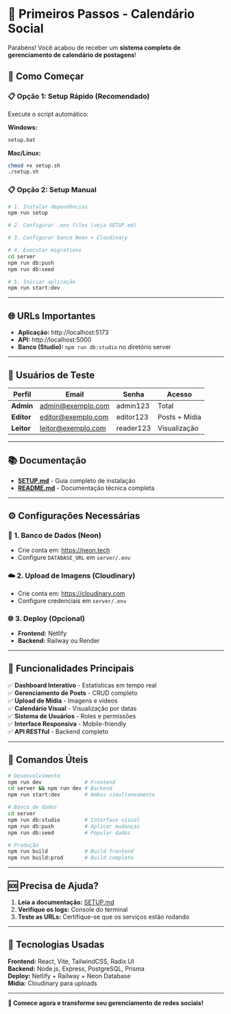 # 🎉 Primeiros Passos - Calendário Social

Parabéns! Você acabou de receber um **sistema completo de gerenciamento de calendário de postagens**! 

## 🚀 Como Começar

### 📋 Opção 1: Setup Rápido (Recomendado)

Execute o script automático:

**Windows:**
```bash
setup.bat
```

**Mac/Linux:**
```bash
chmod +x setup.sh
./setup.sh
```

### 📋 Opção 2: Setup Manual

```bash
# 1. Instalar dependências
npm run setup

# 2. Configurar .env files (veja SETUP.md)

# 3. Configurar banco Neon + Cloudinary

# 4. Executar migrations
cd server
npm run db:push
npm run db:seed

# 5. Iniciar aplicação
npm run start:dev
```

---

## 🌐 URLs Importantes

- **Aplicação:** http://localhost:5173
- **API:** http://localhost:5000
- **Banco (Studio):** `npm run db:studio` no diretório server

---

## 🔐 Usuários de Teste

| Perfil | Email | Senha | Acesso |
|--------|-------|-------|--------|
| **Admin** | admin@exemplo.com | admin123 | Total |
| **Editor** | editor@exemplo.com | editor123 | Posts + Mídia |
| **Leitor** | leitor@exemplo.com | reader123 | Visualização |

---

## 📚 Documentação

- **[SETUP.md](SETUP.md)** - Guia completo de instalação
- **[README.md](README.md)** - Documentação técnica completa

---

## ⚙️ Configurações Necessárias

### 🐘 1. Banco de Dados (Neon)
- Crie conta em: https://neon.tech
- Configure `DATABASE_URL` em `server/.env`

### ☁️ 2. Upload de Imagens (Cloudinary)
- Crie conta em: https://cloudinary.com
- Configure credenciais em `server/.env`

### 🌐 3. Deploy (Opcional)
- **Frontend:** Netlify
- **Backend:** Railway ou Render

---

## 🎯 Funcionalidades Principais

✅ **Dashboard Interativo** - Estatísticas em tempo real  
✅ **Gerenciamento de Posts** - CRUD completo  
✅ **Upload de Mídia** - Imagens e vídeos  
✅ **Calendário Visual** - Visualização por datas  
✅ **Sistema de Usuários** - Roles e permissões  
✅ **Interface Responsiva** - Mobile-friendly  
✅ **API RESTful** - Backend completo  

---

## 🔧 Comandos Úteis

```bash
# Desenvolvimento
npm run dev              # Frontend
cd server && npm run dev # Backend
npm run start:dev        # Ambos simultaneamente

# Banco de dados
cd server
npm run db:studio        # Interface visual
npm run db:push          # Aplicar mudanças
npm run db:seed          # Popular dados

# Produção
npm run build            # Build frontend
npm run build:prod       # Build completo
```

---

## 🆘 Precisa de Ajuda?

1. **Leia a documentação:** [SETUP.md](SETUP.md)
2. **Verifique os logs:** Console do terminal
3. **Teste as URLs:** Certifique-se que os serviços estão rodando

---

## 🎨 Tecnologias Usadas

**Frontend:** React, Vite, TailwindCSS, Radix UI  
**Backend:** Node.js, Express, PostgreSQL, Prisma  
**Deploy:** Netlify + Railway + Neon Database  
**Mídia:** Cloudinary para uploads  

---

**🚀 Comece agora e transforme seu gerenciamento de redes sociais!**
